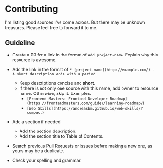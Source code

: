 # Contributing

I'm listing good sources I've come across. But there may be unknown treasures. Please feel free to forward it to me.

## Guideline

* Create a PR for a link in the format of `Add project-name`. Explain why this resource is awesome.
* Add the link in the format of `* [project-name](http://example.com/) - A short description ends with a period.`
    * Keep descriptions concise and **short**.
    * If there is not only one source with this name, add owner to resource name. Otherwise, skip it. Examples:
      * `[Frontend Masters: Frontend Developer Roadmap](https://frontendmasters.com/guides/learning-roadmap/)`
      * `[Web Skills](https://andreasbm.github.io/web-skills/?compact)`

* Add a section if needed.
    * Add the section description.
    * Add the section title to Table of Contents.
* Search previous Pull Requests or Issues before making a new one, as yours may be a duplicate.
* Check your spelling and grammar.
